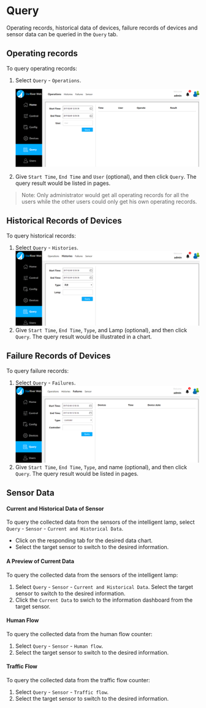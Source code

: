# Query

Operating records, historical data of devices, failure records of devices and sensor data can be queried in the `Query` tab.

## Operating records

To query operating records:

1. Select `Query` - `Operations`.

     ![Operation](img/operation.png 'Operation')

2. Give `Start Time`, `End Time` and `User` (optional), and then click  `Query`. The query result would be listed in pages.

  > Note: Only administrator would get all operating records for all the users while the other users could only get his own operating records.

## Historical Records of Devices

To query historical records:

1. Select `Query` - `Histories`.  ![History](img/history.png 'History')
2. Give `Start Time`, `End Time`, `Type`, and Lamp (optional), and then click  `Query`. The query result would be illustrated in a chart.

## Failure Records of Devices

To query failure records:

1. Select `Query` - `Failures`.    ![Failures](img/failure.png 'Failures')
2. Give `Start Time`, `End Time`, `Type`, and name (optional), and then click  `Query`. The query result would be listed in pages.
## Sensor Data

#### Current and Historical Data of Sensor

To query the collected data from the sensors of the intelligent lamp, select `Query` - `Sensor` - `Current and Historical Data`.

- Click on the responding tab for the desired data chart.
- Select the target sensor to switch to the desired information.

#### A Preview of Current Data

To query the collected data from the sensors of the intelligent lamp: 

1. Select `Query` - `Sensor` - `Current and Historical Data`. Select the target sensor to switch to the desired information.
2. Click the `Current Data` to swich to the information dashboard from the target sensor.

#### Human Flow

To query the collected data from the human flow counter: 

1. Select `Query` - `Sensor` - `Human flow`. 
2. Select the target sensor to switch to the desired information.

#### Traffic Flow

To query the collected data from the traffic flow counter: 

1. Select `Query` - `Sensor` - `Traffic flow`. 
2. Select the target sensor to switch to the desired information.

